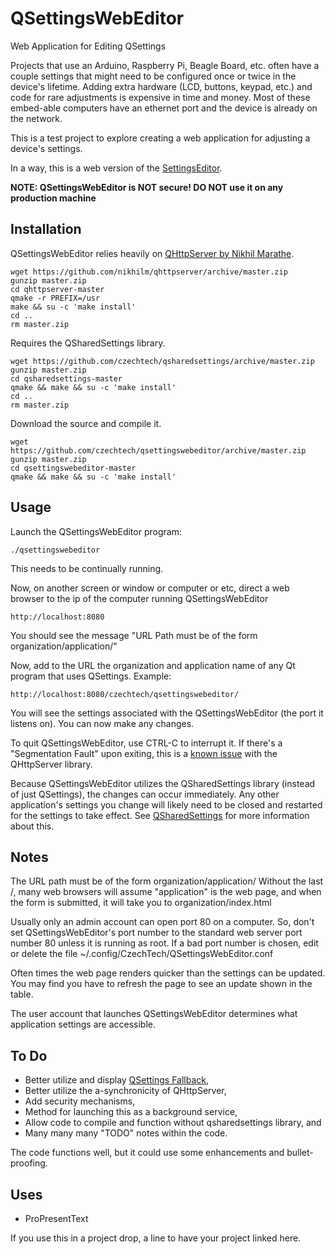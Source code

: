 QSettingsWebEditor
==================

Web Application for Editing QSettings

Projects that use an Arduino, Raspberry Pi, Beagle Board, etc. often have a couple settings that might need to be configured once or twice in the device's lifetime. Adding extra hardware (LCD, buttons, keypad, etc.) and code for rare adjustments is expensive in time and money. Most of these embed-able computers have an ethernet port and the device is already on the network.

This is a test project to explore creating a web application for adjusting a device's settings.

In a way, this is a web version of the [SettingsEditor](http://qt-project.org/doc/qt-4.8/tools-settingseditor.html).

**NOTE: QSettingsWebEditor is NOT secure! DO NOT use it on any production machine**

Installation
------------

QSettingsWebEditor relies heavily on [QHttpServer by Nikhil Marathe](https://github.com/nikhilm/qhttpserver/).

    wget https://github.com/nikhilm/qhttpserver/archive/master.zip
    gunzip master.zip
    cd qhttpserver-master
    qmake -r PREFIX=/usr
    make && su -c 'make install'
    cd ..
    rm master.zip

Requires the QSharedSettings library.

    wget https://github.com/czechtech/qsharedsettings/archive/master.zip
    gunzip master.zip
    cd qsharedsettings-master
    qmake && make && su -c 'make install'
    cd ..
    rm master.zip

Download the source and compile it.

    wget https://github.com/czechtech/qsettingswebeditor/archive/master.zip
    gunzip master.zip
    cd qsettingswebeditor-master
    qmake && make && su -c 'make install'

Usage
-----

Launch the QSettingsWebEditor program:

    ./qsettingswebeditor

This needs to be continually running.

Now, on another screen or window or computer or etc, direct a web browser to the ip of the computer running QSettingsWebEditor

    http://localhost:8080

You should see the message "URL Path must be of the form organization/application/"

Now, add to the URL the organization and application name of any Qt program that uses QSettings. Example:

    http://localhost:8080/czechtech/qsettingswebeditor/

You will see the settings associated with the QSettingsWebEditor (the port it listens on).  You can now make any changes.

To quit QSettingsWebEditor, use CTRL-C to interrupt it.  If there's a "Segmentation Fault" upon exiting, this is a [known issue](https://github.com/nikhilm/qhttpserver/issues) with the QHttpServer library.

Because QSettingsWebEditor utilizes the QSharedSettings library (instead of just QSettings), the changes can occur immediately.  Any other application's settings you change will likely need to be closed and restarted for the settings to take effect.  See [QSharedSettings](https://github.com/czechtech/qsharedsettings/) for more information about this.

Notes
-----

The URL path must be of the form organization/application/  Without the last /, many web browsers will assume "application" is the web page, and when the form is submitted, it will take you to organization/index.html

Usually only an admin account can open port 80 on a computer.  So, don't set QSettingsWebEditor's port number to the standard web server port number 80 unless it is running as root.  If a bad port number is chosen, edit or delete the file ~/.config/CzechTech/QSettingsWebEditor.conf

Often times the web page renders quicker than the settings can be updated. You may find you have to refresh the page to see an update shown in the table.

The user account that launches QSettingsWebEditor determines what application settings are accessible.

To Do
-----

- Better utilize and display [QSettings Fallback](http://qt-project.org/doc/qt-4.8/qsettings.html#fallback-mechanism),
- Better utilize the a-synchronicity of QHttpServer,
- Add security mechanisms,
- Method for launching this as a background service,
- Allow code to compile and function without qsharedsettings library, and
- Many many many "TODO" notes within the code.

The code functions well, but it could use some enhancements and bullet-proofing.

Uses
----

- ProPresentText

If you use this in a project drop, a line to have your project linked here.
